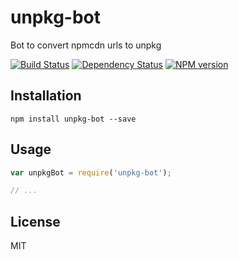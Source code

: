 # unpkg-bot

Bot to convert npmcdn urls to unpkg

[![Build Status](https://img.shields.io/travis/ForbesLindesay/unpkg-bot/master.svg)](https://travis-ci.org/ForbesLindesay/unpkg-bot)
[![Dependency Status](https://img.shields.io/david/ForbesLindesay/unpkg-bot/master.svg)](http://david-dm.org/ForbesLindesay/unpkg-bot)
[![NPM version](https://img.shields.io/npm/v/unpkg-bot.svg)](https://www.npmjs.org/package/unpkg-bot)

## Installation

```
npm install unpkg-bot --save
```

## Usage

```js
var unpkgBot = require('unpkg-bot');

// ...
```

## License

MIT
